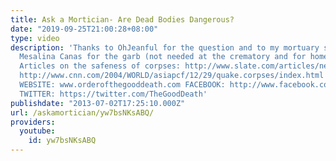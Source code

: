 ```yaml
---
title: Ask a Mortician- Are Dead Bodies Dangerous?
date: "2019-09-25T21:00:28+08:00"
type: video
description: 'Thanks to OhJeanful for the question and to my mortuary school friend
  Mesalina Canas for the garb (not needed at the crematory and for home funerals).
  Articles on the safeness of corpses: http://www.slate.com/articles/news_and_politics/explainer/1999/08/are_dead_bodies_dangerous.html
  http://www.cnn.com/2004/WORLD/asiapcf/12/29/quake.corpses/index.html http://www.funerals.org/frequently-asked-questions/142-embalming-myths-facts
  WEBSITE: www.orderofthegooddeath.com FACEBOOK: http://www.facebook.com/OrderoftheGoodDeath
  TWITTER: https://twitter.com/TheGoodDeath'
publishdate: "2013-07-02T17:25:10.000Z"
url: /askamortician/yw7bsNKsABQ/
providers:
  youtube:
    id: yw7bsNKsABQ
---
```

